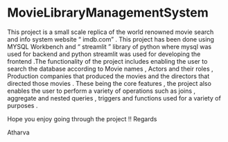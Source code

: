 # MovieLibraryManagementSystem #

This project is a small scale replica of the world renowned movie search and info
system website “ imdb.com” . This project has been done using MYSQL
Workbench and “ streamlit ” library of python where mysql was used for
backend and python streamlit was used for developing the frontend .The
functionality of the project includes enabling the user to search the database
according to Movie names , Actors and their roles , Production companies that
produced the movies and the directors that directed those movies . These being
the core features , the project also enables the user to perform a variety of
operations such as joins , aggregate and nested queries , triggers and functions
used for a variety of purposes .

Hope you enjoy going through the project !!
Regards

Atharva 
